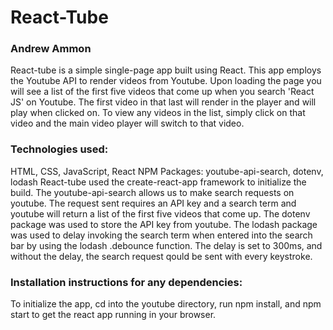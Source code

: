 # React-Tube
### Andrew Ammon

React-tube is a simple single-page app built using React. This app employs the Youtube API to render videos from Youtube. Upon loading the page you will see a list of the first five videos that come up when you search 'React JS' on Youtube.  The first video in that last will render in the player and will play when clicked on.  To view any videos in the list, simply click on that video and the main video player will switch to that video. 

### Technologies used:
HTML, CSS, JavaScript, React
NPM Packages: youtube-api-search, dotenv, lodash
React-tube used the create-react-app framework to initialize the build. The youtube-api-search allows us to make search requests on youtube. The request sent requires an API key and a search term and youtube will return a list of the first five videos that come up. The dotenv package was used to store the API key from youtube. The lodash package was used to delay invoking the search term when entered into the search bar by using the lodash .debounce function. The delay is set to 300ms, and without the delay, the search request qould be sent with every keystroke. 

### Installation instructions for any dependencies:
To initialize the app, cd into the youtube directory, run npm install, and npm start to get the react app running in your browser. 

